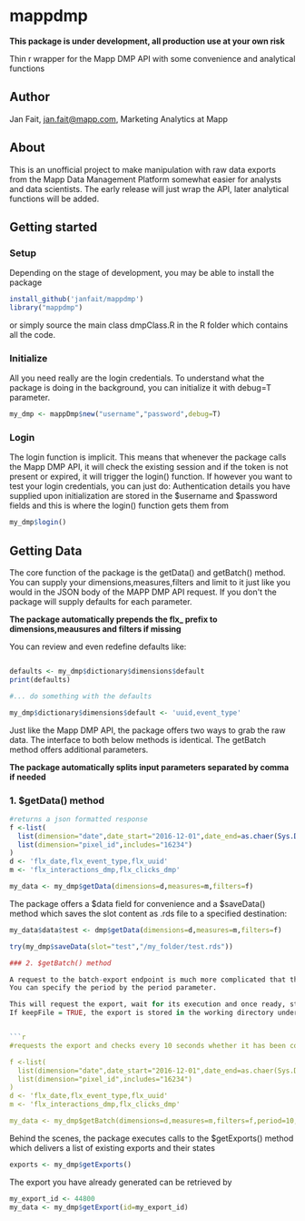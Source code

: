 # mappdmp

**This package is under development, all production use at your own risk**

Thin r wrapper for the Mapp DMP API with some convenience and analytical functions

## Author
Jan Fait, jan.fait@mapp.com,
Marketing Analytics at Mapp

## About
This is an unofficial project to make manipulation with raw data exports from the Mapp Data Management Platform somewhat easier for
analysts and data scientists. The early release will just wrap the API, later analytical functions will be added.

## Getting started


### Setup
Depending on the stage of development, you may be able to install the package 
```r
install_github('janfait/mappdmp')
library("mappdmp")
```
or simply source the main class dmpClass.R in the R folder which contains all the code.


### Initialize
All you need really are the login credentials. To understand what the package is doing in the background, you can initialize it 
with debug=T parameter. 
```r
my_dmp <- mappDmp$new("username","password",debug=T)
```
### Login
The login function is implicit. This means that whenever the package calls the Mapp DMP API, it will check the existing session and if the token is not present or expired, it will trigger the login() function. If however you want to test your login credentials, you can just do:
Authentication details you have supplied upon initialization are stored in the $username and $password fields and this is where the login() function gets them from
```r
my_dmp$login()
```

## Getting Data

The core function of the package is the getData() and getBatch() method.
You can supply your dimensions,measures,filters and limit to it just like you would in the JSON body of the MAPP DMP API request. If you don't the package will supply defaults for each parameter.

**The package automatically prepends the flx_ prefix to dimensions,meausures and filters if missing**

You can review and even redefine defaults like:

```r

defaults <- my_dmp$dictionary$dimensions$default
print(defaults)

#... do something with the defaults

my_dmp$dictionary$dimensions$default <- 'uuid,event_type'

```

Just like the Mapp DMP API, the package offers two ways to grab the raw data. The interface to both below methods is identical. The getBatch method offers additional parameters.

**The package automatically splits input parameters separated by comma if needed**

### 1. $getData() method

```r
#returns a json formatted response
f <-list(
  list(dimension="date",date_start="2016-12-01",date_end=as.chaer(Sys.Date())),
  list(dimension="pixel_id",includes="16234")
)
d <- 'flx_date,flx_event_type,flx_uuid'
m <- 'flx_interactions_dmp,flx_clicks_dmp'

my_data <- my_dmp$getData(dimensions=d,measures=m,filters=f)
```

The package offers a $data field for convenience and a $saveData() method which saves the slot content as .rds file to a specified destination:

```r
my_data$data$test <- dmp$getData(dimensions=d,measures=m,filters=f)

try(my_dmp$saveData(slot="test","/my_folder/test.rds"))

### 2. $getBatch() method

A request to the batch-export endpoint is much more complicated that the simple immediate export. The package submits the export request and continues to check its status by querying the viz/list-exports endpoint periodically until it has been completed.
You can specify the period by the period parameter.

This will request the export, wait for its execution and once ready, stream the content of the export into a temporary file in the current working directory which is deleted once the data has been loaded into a data frame.
If keepFile = TRUE, the export is stored in the working directory under a name 'MappDmpExport_YOUREXPORTID.csv' and the function only returns this filename. 


```r
#requests the export and checks every 10 seconds whether it has been completed

f <-list(
  list(dimension="date",date_start="2016-12-01",date_end=as.chaer(Sys.Date())),
  list(dimension="pixel_id",includes="16234")
)
d <- 'flx_date,flx_event_type,flx_uuid'
m <- 'flx_interactions_dmp,flx_clicks_dmp'

my_data <- my_dmp$getBatch(dimensions=d,measures=m,filters=f,period=10,keepFile=F)

```
Behind the scenes, the package executes calls to the $getExports() method which delivers a list of existing exports and their states

```r
exports <- my_dmp$getExports()

```

The export you have already generated can be retrieved by

```r
my_export_id <- 44800
my_data <- my_dmp$getExport(id=my_export_id)


```
